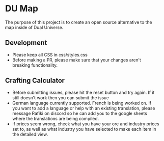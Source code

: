 # DU Map 

The purpose of this project is to create an open source alternative to the map inside of Dual Universe.

## Development 

- Please keep all CSS in css/styles.css
- Before making a PR, please make sure that your changes aren't breaking functionality.

## Crafting Calculator

- Before submitting issues, please hit the reset button and try again. If it still doesn't work then you can submit the issue
- German language currently supported. French is being worked on. If you want to add a language or help with an existing translation, please message Rafiki on discord so he can add you to the google sheets where the translations are being compiled.
- If prices seem wrong, check what you have your ore and industry prices set to, as well as what industry you have selected to make each item in the detailed view.